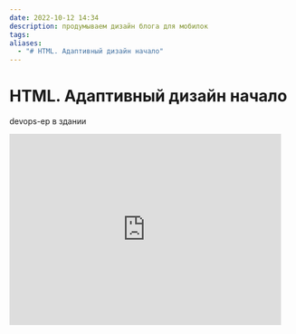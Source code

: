 ```yaml
---
date: 2022-10-12 14:34
description: продумываем дизайн блога для мобилок
tags: 
aliases:
  - "# HTML. Адаптивный дизайн начало"
---
```


# HTML. Адаптивный дизайн начало

devops-ер в здании

<iframe src="https://giphy.com/embed/HYcoVYP4wKJF71lJK2" width="480" height="338" frameBorder="0" class="giphy-embed" allowFullScreen></iframe>

